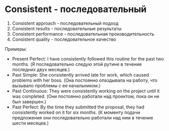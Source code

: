 # Consistent - последовательный


1. Consistent approach - последовательный подход
2. Consistent results - последовательные результаты
3. Consistent performance - последовательная производительность
4. Consistent quality - последовательное качество

Примеры:

- Present Perfect: I have consistently followed this routine for the past two months. (Я последовательно следую этой рутине в течение последних двух месяцев.)
- Past Simple: She consistently arrived late for work, which caused problems with her boss. (Она постоянно опаздывала на работу, что вызывало проблемы с ее начальником.)
- Past Continuous: They were consistently working on the project until it was completed. (Они постоянно работали над проектом, пока он не был завершен.)
- Past Perfect: By the time they submitted the proposal, they had consistently worked on it for six months. (К моменту подачи предложения они последовательно работали над ним в течение шести месяцев.)